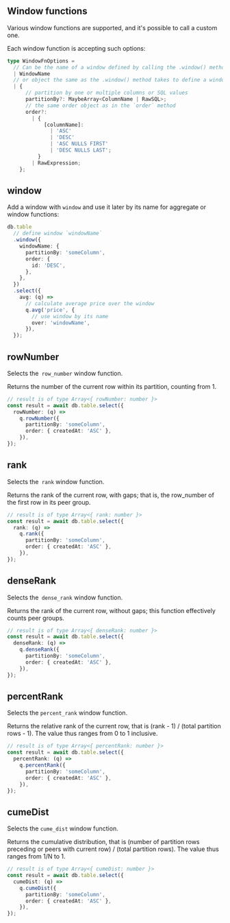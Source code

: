 ## Window functions

Various window functions are supported, and it's possible to call a custom one.

Each window function is accepting such options:

```ts
type WindowFnOptions =
  // Can be the name of a window defined by calling the .window() method,
  | WindowName
  // or object the same as the .window() method takes to define a window.
  | {
      // partition by one or multiple columns or SQL values
      partitionBy?: MaybeArray<ColumnName | RawSQL>;
      // the same order object as in the `order` method
      order?:
        | {
            [columnName]:
              | 'ASC'
              | 'DESC'
              | 'ASC NULLS FIRST'
              | 'DESC NULLS LAST';
          }
        | RawExpression;
    };
```

## window

[//]: # 'has JSDoc'

Add a window with `window` and use it later by its name for aggregate or window functions:

```ts
db.table
  // define window `windowName`
  .window({
    windowName: {
      partitionBy: 'someColumn',
      order: {
        id: 'DESC',
      },
    },
  })
  .select({
    avg: (q) =>
      // calculate average price over the window
      q.avg('price', {
        // use window by its name
        over: 'windowName',
      }),
  });
```

## rowNumber

[//]: # 'has JSDoc'

Selects the` row_number` window function.

Returns the number of the current row within its partition, counting from 1.

```ts
// result is of type Array<{ rowNumber: number }>
const result = await db.table.select({
  rowNumber: (q) =>
    q.rowNumber({
      partitionBy: 'someColumn',
      order: { createdAt: 'ASC' },
    }),
});
```

## rank

[//]: # 'has JSDoc'

Selects the` rank` window function.

Returns the rank of the current row, with gaps; that is, the row_number of the first row in its peer group.

```ts
// result is of type Array<{ rank: number }>
const result = await db.table.select({
  rank: (q) =>
    q.rank({
      partitionBy: 'someColumn',
      order: { createdAt: 'ASC' },
    }),
});
```

## denseRank

[//]: # 'has JSDoc'

Selects the` dense_rank` window function.

Returns the rank of the current row, without gaps; this function effectively counts peer groups.

```ts
// result is of type Array<{ denseRank: number }>
const result = await db.table.select({
  denseRank: (q) =>
    q.denseRank({
      partitionBy: 'someColumn',
      order: { createdAt: 'ASC' },
    }),
});
```

## percentRank

[//]: # 'has JSDoc'

Selects the `percent_rank` window function.

Returns the relative rank of the current row, that is (rank - 1) / (total partition rows - 1). The value thus ranges from 0 to 1 inclusive.

```ts
// result is of type Array<{ percentRank: number }>
const result = await db.table.select({
  percentRank: (q) =>
    q.percentRank({
      partitionBy: 'someColumn',
      order: { createdAt: 'ASC' },
    }),
});
```

## cumeDist

[//]: # 'has JSDoc'

Selects the `cume_dist` window function.

Returns the cumulative distribution, that is (number of partition rows preceding or peers with current row) / (total partition rows). The value thus ranges from 1/N to 1.

```ts
// result is of type Array<{ cumeDist: number }>
const result = await db.table.select({
  cumeDist: (q) =>
    q.cumeDist({
      partitionBy: 'someColumn',
      order: { createdAt: 'ASC' },
    }),
});
```

